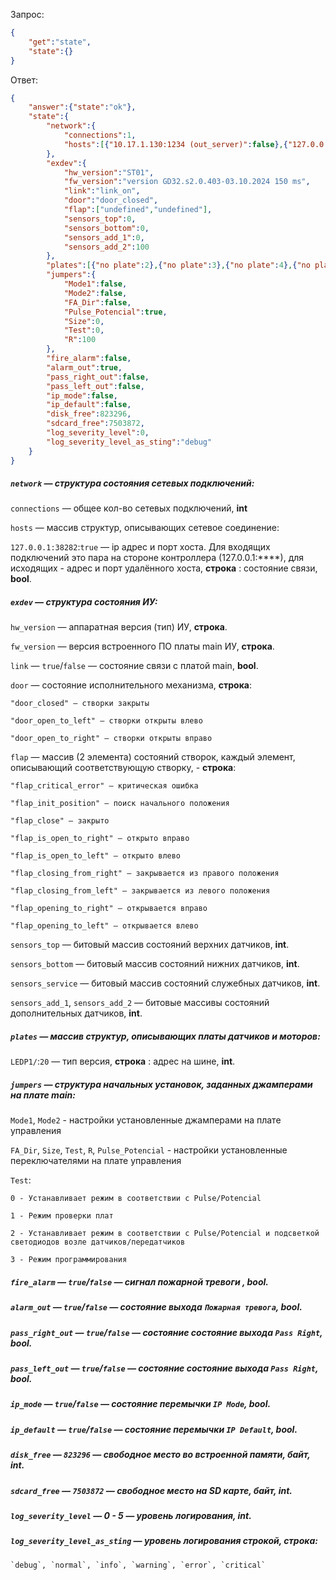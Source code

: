 Запрос:
```json
{
	"get":"state",
	"state":{}
}
```
Ответ:
```json
{
	"answer":{"state":"ok"},
	"state":{
		"network":{
			"connections":1,
			"hosts":[{"10.17.1.130:1234 (out_server)":false},{"127.0.0.1:38282":true}]
		},
		"exdev":{
			"hw_version":"ST01",
			"fw_version":"version GD32.s2.0.403-03.10.2024 150 ms",
			"link":"link_on",
			"door":"door_closed",
			"flap":["undefined","undefined"],
			"sensors_top":0,
			"sensors_bottom":0,
			"sensors_add_1":0,
			"sensors_add_2":100 
		},
		"plates":[{"no plate":2},{"no plate":3},{"no plate":4},{"no plate":5},{"no plate":6},{"no plate":7},{"no plate":8},{"no plate":9},{"no plate":10},{"no plate":11},{"no plate":14},{"no plate":15},{"no plate":16},{"no plate":17},{"no plate":18},{"no plate":19},{"LEDP1/":20},{"IR011/":21},{"no plate":22},{"no plate":23}],
		"jumpers":{
			"Mode1":false,
			"Mode2":false,
			"FA_Dir":false,
			"Pulse_Potencial":true,
			"Size":0,
			"Test":0,
			"R":100
		},
		"fire_alarm":false,
		"alarm_out":true,
		"pass_right_out":false,
		"pass_left_out":false,
		"ip_mode":false,
		"ip_default":false,
		"disk_free":823296,
		"sdcard_free":7503872,
		"log_severity_level":0,
		"log_severity_level_as_sting":"debug"
	}
}
```

##### `network` — структура состояния сетевых подключений:

`connections` — общее кол-во сетевых подключений, **int**

`hosts` — массив структур, описывающих сетевое соединение:

`127.0.0.1:38282`:`true` — ip адрес и порт хоста. Для входящих подключений это пара на стороне контроллера (127.0.0.1:****), для исходящих - адрес и порт удалённого хоста, **строка** : состояние связи, **bool**.


##### `exdev` — структура состояния ИУ:

`hw_version` — аппаратная версия (тип) ИУ, **строка**.

`fw_version` — версия встроенного ПО платы main ИУ, **строка**.

`link` — `true`/`false` — состояние связи с платой main, **bool**.

`door` — состояние исполнительного механизма, **строка**:

	"door_closed" — створки закрыты

	"door_open_to_left" — створки открыты влево

	"door_open_to_right" — створки открыты вправо

`flap` — массив (2 элемента) состояний створок, каждый элемент, описывающий соответствующую створку, - **строка**:

	"flap_critical_error" — критическая ошибка

	"flap_init_position" — поиск начального положения

	"flap_close" — закрыто

	"flap_is_open_to_right" — открыто вправо

	"flap_is_open_to_left" — открыто влево

	"flap_closing_from_right" — закрывается из правого положения

	"flap_closing_from_left" — закрывается из левого положения

	"flap_opening_to_right" — открывается вправо

	"flap_opening_to_left" — открывается влево

`sensors_top` — битовый массив состояний верхних датчиков, **int**.

`sensors_bottom` — битовый массив состояний нижних датчиков, **int**.

`sensors_service` — битовый массив состояний служебных датчиков, **int**.

`sensors_add_1`, `sensors_add_2` — битовые массивы состояний дополнительных датчиков, **int**.

##### `plates` — массив структур, описывающих платы датчиков и моторов:

`LEDP1/`:`20` — тип версия, **строка** : адрес на шине, **int**.


##### `jumpers` — структура начальных установок, заданных джамперами на плате main:

`Mode1`, `Mode2` - настройки установленные джамперами на плате управления

`FA_Dir`, `Size`, `Test`, `R`, `Pulse_Potencial` - настройки установленные переключателями на плате управления

`Test`:

	0 - Устанавливает режим в соответствии с Pulse/Potencial

	1 - Режим проверки плат

	2 - Устанавливает режим в соответствии с Pulse/Potencial и подсветкой светодиодов возле датчиков/передатчиков

	3 - Режим программирования


##### `fire_alarm` — `true`/`false` — сигнал пожарной тревоги , **bool**.

##### `alarm_out` — `true`/`false` — состояние выхода `Пожарная тревога`, **bool**.
		
##### `pass_right_out` — `true`/`false` — состояние состояние выхода `Pass Right`, **bool**.
		
##### `pass_left_out` — `true`/`false` — состояние состояние выхода `Pass Right`, **bool**.
		
##### `ip_mode` — `true`/`false` — состояние перемычки `IP Mode`, **bool**.

##### `ip_default` — `true`/`false` — состояние перемычки `IP Default`, **bool**.

##### `disk_free` — `823296` — свободное место во встроенной памяти, байт, **int**.

##### `sdcard_free` — `7503872` — свободное место на SD карте, байт, **int**.

##### `log_severity_level` — 0 - 5  — уровень логирования, **int**.

##### `log_severity_level_as_sting` — уровень логирования строкой,  **строка**:

	`debug`, `normal`, `info`, `warning`, `error`, `critical`